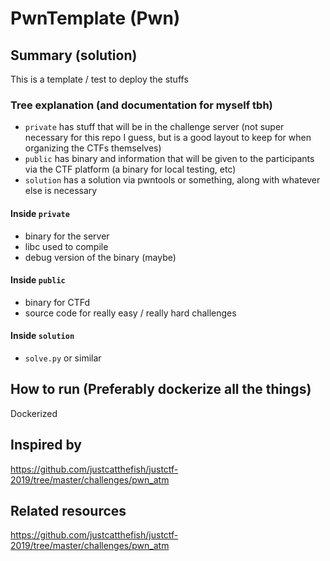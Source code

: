# PwnTemplate (Pwn)

## Summary (solution)

This is a template / test to deploy the stuffs

### Tree explanation (and documentation for myself tbh)

* `private` has stuff that will be in the challenge server (not super necessary for this repo I guess, but is a good layout to keep for when organizing the CTFs themselves)
* `public` has binary and information that will be given to the participants via the CTF platform (a binary for local testing, etc)
* `solution` has a solution via pwntools or something, along with whatever else is necessary

#### Inside `private`

* binary for the server
* libc used to compile
* debug version of the binary (maybe)

#### Inside `public`

* binary for CTFd
* source code for really easy / really hard challenges

#### Inside `solution`

* `solve.py` or similar

## How to run (Preferably dockerize all the things)

Dockerized

## Inspired by

https://github.com/justcatthefish/justctf-2019/tree/master/challenges/pwn_atm

## Related resources

https://github.com/justcatthefish/justctf-2019/tree/master/challenges/pwn_atm
